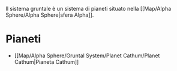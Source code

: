 Il sistema gruntale è un sistema di pianeti situato nella [[Map/Alpha Sphere/Alpha Sphere|sfera Alpha]].

# Pianeti

- [[Map/Alpha Sphere/Gruntal System/Planet Cathum/Planet Cathum|Pianeta Cathum]]